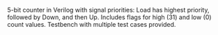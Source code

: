 5-bit counter in Verilog with signal priorities: Load has highest priority, followed by Down, and then Up. Includes flags for high (31) and low (0) count values. Testbench with multiple test cases provided.

